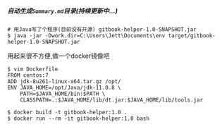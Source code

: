 ##### 自动生成`Summary.md`目录(持续更新中...)

```shell
# 用Java写了个程序(目前没有开源) gitbook-helper-1.0-SNAPSHOT.jar
$ java -jar -Dwork.dir=C:\Users\Jett\Documents\env target/gitbook-helper-1.0-SNAPSHOT.jar
```



用起来很不方便,做一个docker镜像吧

```shell
$ vim Dockerfile
FROM centos:7
ADD jdk-8u261-linux-x64.tar.gz /opt/
ENV JAVA_HOME=/opt/Java/jdk-11.0.8 \
	PATH=$JAVA_HOME/bin:$PATH \
	CLASSPATH=.:$JAVA_HOME/lib/dt.jar:$JAVA_HOME/lib/tools.jar

$ docker build -t gitbook-helper:1.0 .
$ docker run --rm -it gitbook-helper:1.0 bash
```

